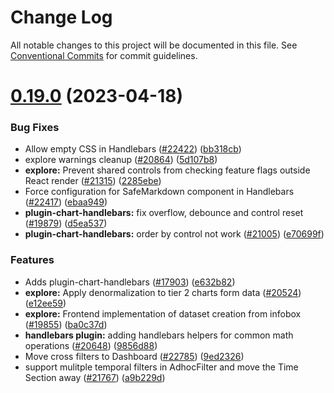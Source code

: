 # Change Log

All notable changes to this project will be documented in this file.
See [Conventional Commits](https://conventionalcommits.org) for commit guidelines.

# [0.19.0](https://github.com/apache-superset/superset-ui/compare/v2021.41.0...v0.19.0) (2023-04-18)

### Bug Fixes

- Allow empty CSS in Handlebars ([#22422](https://github.com/apache-superset/superset-ui/issues/22422)) ([bb318cb](https://github.com/apache-superset/superset-ui/commit/bb318cb137acd27009ddbe63ba4f8e0c37b754ca))
- explore warnings cleanup ([#20864](https://github.com/apache-superset/superset-ui/issues/20864)) ([5d107b8](https://github.com/apache-superset/superset-ui/commit/5d107b86abd1712571861e92f922ace57fb622ba))
- **explore:** Prevent shared controls from checking feature flags outside React render ([#21315](https://github.com/apache-superset/superset-ui/issues/21315)) ([2285ebe](https://github.com/apache-superset/superset-ui/commit/2285ebe72ec4edded6d195052740b7f9f13d1f1b))
- Force configuration for SafeMarkdown component in Handlebars ([#22417](https://github.com/apache-superset/superset-ui/issues/22417)) ([ebaa949](https://github.com/apache-superset/superset-ui/commit/ebaa94974b2fca41d21f1c0972c288e086525687))
- **plugin-chart-handlebars:** fix overflow, debounce and control reset ([#19879](https://github.com/apache-superset/superset-ui/issues/19879)) ([d5ea537](https://github.com/apache-superset/superset-ui/commit/d5ea537b0eb3e102677d63811b99cf2c4b31a3ab))
- **plugin-chart-handlebars:** order by control not work ([#21005](https://github.com/apache-superset/superset-ui/issues/21005)) ([e70699f](https://github.com/apache-superset/superset-ui/commit/e70699fb433849e07af81ea1812f20aa271d028e))

### Features

- Adds plugin-chart-handlebars ([#17903](https://github.com/apache-superset/superset-ui/issues/17903)) ([e632b82](https://github.com/apache-superset/superset-ui/commit/e632b82395bd379e2c4d42cb581972e6fe690a50))
- **explore:** Apply denormalization to tier 2 charts form data ([#20524](https://github.com/apache-superset/superset-ui/issues/20524)) ([e12ee59](https://github.com/apache-superset/superset-ui/commit/e12ee59b13822241dca8d8015f1222c477edd4f3))
- **explore:** Frontend implementation of dataset creation from infobox ([#19855](https://github.com/apache-superset/superset-ui/issues/19855)) ([ba0c37d](https://github.com/apache-superset/superset-ui/commit/ba0c37d3df85b1af39404af1d578daeb0ff2d278))
- **handlebars plugin:** adding handlebars helpers for common math operations ([#20648](https://github.com/apache-superset/superset-ui/issues/20648)) ([9856d88](https://github.com/apache-superset/superset-ui/commit/9856d88c03c78a97f6037077e0d0e1e2bac491fe))
- Move cross filters to Dashboard ([#22785](https://github.com/apache-superset/superset-ui/issues/22785)) ([9ed2326](https://github.com/apache-superset/superset-ui/commit/9ed2326a20329d41abc8e0995b0ba6110379088f))
- support mulitple temporal filters in AdhocFilter and move the Time Section away ([#21767](https://github.com/apache-superset/superset-ui/issues/21767)) ([a9b229d](https://github.com/apache-superset/superset-ui/commit/a9b229dd1dd9cb9dc8166b1392179fcccb4da138))
